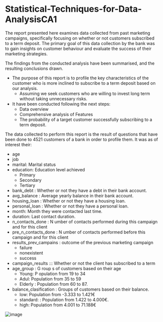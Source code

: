 # Statistical-Techniques-for-Data-AnalysisCA1

The report presented here examines data collected from past marketing campaigns, specifically focusing on whether or not customers subscribed to a term deposit. The primary goal of this data collection by the bank was to gain insights on customer behaviour and evaluate the success of their marketing strategies.

The findings from the conducted analysis have been summarised, and the resulting conclusions drawn.
- The purpose of this report is to profile the key characteristics of the customer who is more inclined to subscribe to a term deposit based on our analysis.
  - Assuming we seek customers who are willing to invest long term without taking unnecessary risks.
- It have been conducted following the next steps:
  - Data overview
  - Comprehensive analysis of Features
  - The probability of a target customer successfully subscribing to a term deposit.

The data collected to perform this report is the result of questions that have been done to 4521 customers of a bank in order to profile them. It was as of interest their:
- age
- job
- marital: Marital status
- education: Education level achieved
  - Primary
  - Secondary
  - Tertiary
- bank_debt : Whether or not they have a debt in their bank account.
- avg_balance : Average yearly balance in their bank account.
- housing_loan : Whether or not they have a housing loan.
- personal_loan : Whether or not they have a personal loan.
- month: Month they were contacted last time.
- duration: Last contact duration.
- n_contacts_done : N umber of contacts performed during this campaign and for this client
- pre_n_contacts_done : N umber of contacts performed before this campaign and for this client
- results_prev_campains : outcome of the previous marketing campaign
  - failure
  - nonexistent
  - success
- campaign_results ::: Whether or not the client has subscribed to a term
- age_group : G roup s of customers based on their age
  - Young: P opulation from 19 to 34
  - Adul: Population from 35 to 59
  - Elderly : Population from 60 to 87.
- balance_clasification : Groups of customers based on their balance.
  - low: Population from -3.333 to 1.421€
  - standard: : Population from 1.422 to 4.000€.
  - high: Population from 4.001 to 71.188€

![image]()
